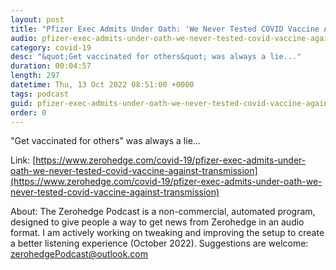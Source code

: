 ```yaml
---
layout: post
title: "Pfizer Exec Admits Under Oath: 'We Never Tested COVID Vaccine Against Transmission'"
audio: pfizer-exec-admits-under-oath-we-never-tested-covid-vaccine-against-transmission-1
category: covid-19
desc: "&quot;Get vaccinated for others&quot; was always a lie..."
duration: 00:04:57
length: 297
datetime: Thu, 13 Oct 2022 08:51:00 +0000
tags: podcast
guid: pfizer-exec-admits-under-oath-we-never-tested-covid-vaccine-against-transmission-0
order: 0
---
```

&quot;Get vaccinated for others&quot; was always a lie...

Link: [https://www.zerohedge.com/covid-19/pfizer-exec-admits-under-oath-we-never-tested-covid-vaccine-against-transmission](https://www.zerohedge.com/covid-19/pfizer-exec-admits-under-oath-we-never-tested-covid-vaccine-against-transmission)

About: The Zerohedge Podcast is a non-commercial, automated program, designed to give people a way to get news from Zerohedge in an audio format.  I am actively working on tweaking and improving the setup to create a better listening experience (October 2022).  Suggestions are welcome: [zerohedgePodcast@outlook.com](mailto:zerohedgePodcast@outlook.com)